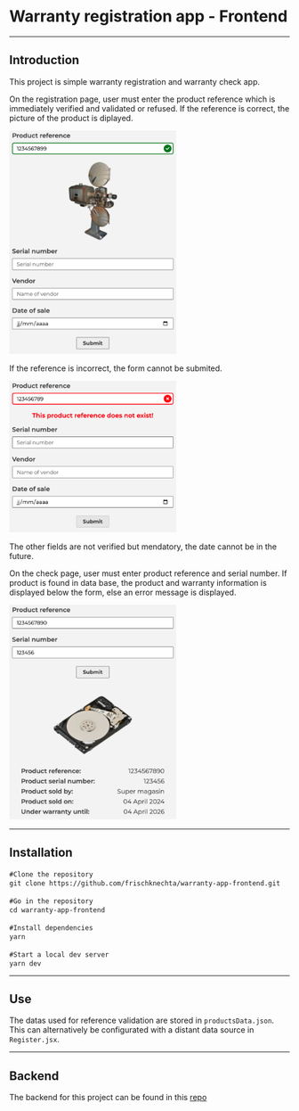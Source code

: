 # Warranty registration app - Frontend

---

## Introduction

This project is simple warranty registration and warranty check app.

On the registration page, user must enter the product reference which is immediately verified and validated or refused.
If the reference is correct, the picture of the product is diplayed.

<img src="/public/Valid REF.png" width="300" >

If the reference is incorrect, the form cannot be submited.

<img src="/public/Invalid REF.png" width="300"  >

The other fields are not verified but mendatory, the date cannot be in the future.

On the check page, user must enter product reference and serial number.
If product is found in data base, the product and warranty information is displayed below the form, else an error message is displayed.

<img src="/public/Warranty check.png" width="300" >

---

## Installation

```
#Clone the repository
git clone https://github.com/frischknechta/warranty-app-frontend.git

#Go in the repository
cd warranty-app-frontend

#Install dependencies
yarn

#Start a local dev server
yarn dev
```

---

## Use

The datas used for reference validation are stored in `productsData.json`.
This can alternatively be configurated with a distant data source in `Register.jsx`.

---

## Backend

The backend for this project can be found in this [repo](https://github.com/frischknechta/personal-projects-backend)
